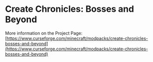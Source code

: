 # Create Chronicles: Bosses and Beyond

More information on the Project Page: [https://www.curseforge.com/minecraft/modpacks/create-chronicles-bosses-and-beyond](https://www.curseforge.com/minecraft/modpacks/create-chronicles-bosses-and-beyond)
